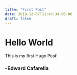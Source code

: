 ```yaml
---
title: "First Post"
date: 2019-12-07T11:46:34-05:00
draft: false
---
```


# Hello World
This is my first Hugo Post! &nbsp; 
### -Edward Cafarella &nbsp;
